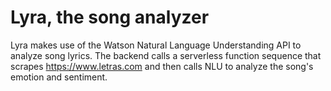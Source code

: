 # Lyra, the song analyzer

Lyra makes use of the Watson Natural Language Understanding API to analyze song lyrics. The backend calls a serverless function sequence that scrapes https://www.letras.com and then calls NLU to analyze the song's emotion and sentiment.
